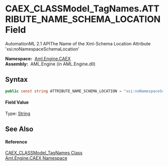 CAEX_CLASSModel_TagNames.ATTRIBUTE_NAME_SCHEMA_LOCATION Field
=============================================================
AutomationML 2.1 APIThe Name of the Xml-Schema Location Attribute 'xsi:noNamespaceSchemaLocation'

  **Namespace:**  [Aml.Engine.CAEX][1]  
  **Assembly:**  AML.Engine (in AML.Engine.dll)

Syntax
------

```csharp
public const string ATTRIBUTE_NAME_SCHEMA_LOCATION = "xsi:noNamespaceSchemaLocation"
```

#### Field Value
Type: [String][2]

See Also
--------

#### Reference
[CAEX_CLASSModel_TagNames Class][3]  
[Aml.Engine.CAEX Namespace][1]  

[1]: ../README.md
[2]: https://docs.microsoft.com/dotnet/api/system.string
[3]: README.md
[4]: https://www.automationml.org
[5]: ../../icons/logoShade.png